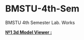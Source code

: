 # BMSTU-4th-Sem
BMSTU 4th Semester Lab. Works


[**№1 3d Model Viewer :**](https://github.com/Sakerini/BMSTU-4th-Sem/tree/master/Object-Oriented-Programming(C++)/lab_01)  
